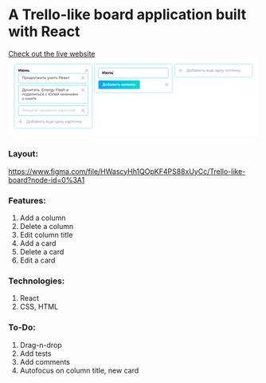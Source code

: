 # A Trello-like board application built with React 
[Check out the live website](https://xeniasuper.github.io/trello-board/)
![image](https://github.com/xeniasuper/trello-board/blob/master/public/board-screen.png)

### Layout: 
https://www.figma.com/file/HWascyHh1QOpKF4PS88xUyCc/Trello-like-board?node-id=0%3A1

### Features:
1) Add a column
2) Delete a column
3) Edit column title
3) Add a card
4) Delete a card
5) Edit a card

### Technologies:
1) React
2) CSS, HTML

### To-Do:
1) Drag-n-drop
2) Add tests
3) Add comments
4) Autofocus on column title, new card

